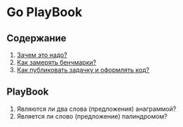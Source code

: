 # Go PlayBook

## Содержание

1. [Зачем это надо?](#wtf)
2. [Как замерять бенчмарки?](#benchmarks)
3. [Как публиковать задачку и оформлять код?](#publish_and_codestyle)

## PlayBook

1. Являются ли два слова (предложения) анаграммой?
2. Является ли слово (предложение) палиндромом?
